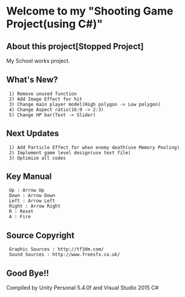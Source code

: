 # Welcome to my "Shooting Game Project(using C#)"
## About this project[Stopped Project]
My School works project.
## What's New?
```
 1) Remove unused function
 2) Add Image Effect for hit
 3) Change main player model(High polygon -> Low polygon)
 4) Change Aspect ratio(16:9 -> 2:3)
 5) Change HP bar(Text -> Slider)
```
## Next Updates
```
 1) Add Particle Effect for when enemy death(use Memory Pooling)
 2) Implement game level design(use text file)
 3) Optimize all codes
```
## Key Manual
```
 Up : Arrow Up
 Down : Arrow Down
 Left : Arrow Left
 Right : Arrow Right
 R : Reset
 A : Fire
```
## Source Copyright
```
 Graphic Sources : http://tf3dm.com/
 Sound Sources : http://www.freesfx.co.uk/
```
## Good Bye!!
Compiled by Unity Personal 5.4.0f and Visual Studio 2015 C#
